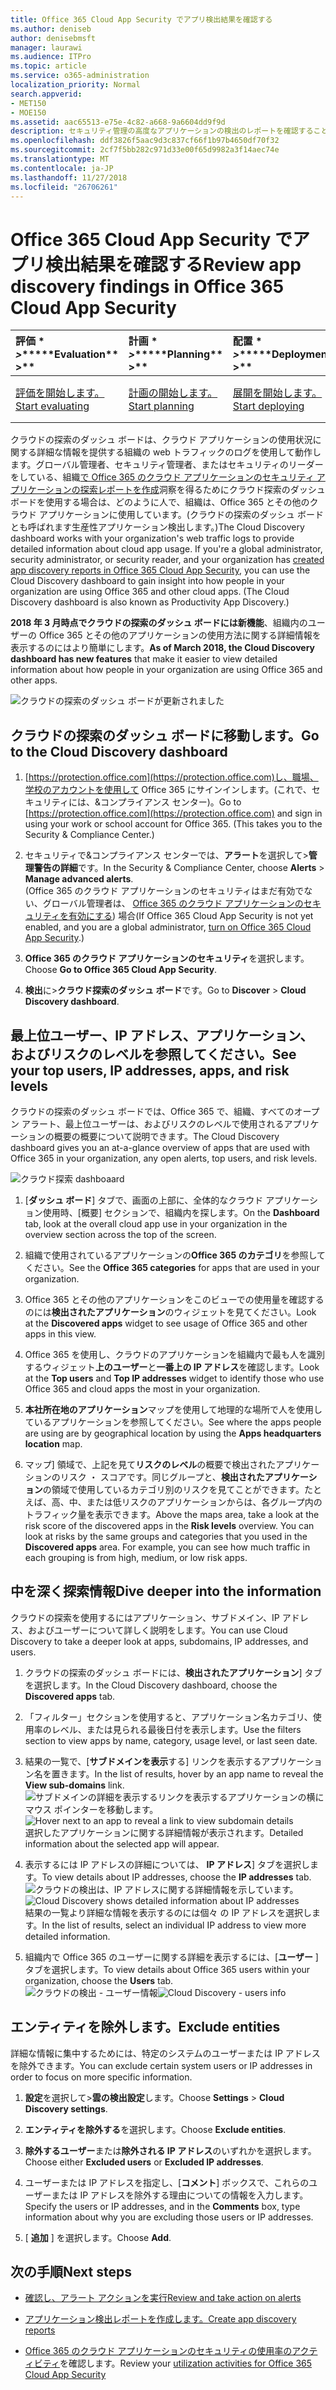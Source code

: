 ```yaml
---
title: Office 365 Cloud App Security でアプリ検出結果を確認する
ms.author: deniseb
author: denisebmsft
manager: laurawi
ms.audience: ITPro
ms.topic: article
ms.service: o365-administration
localization_priority: Normal
search.appverid:
- MET150
- MOE150
ms.assetid: aac65513-e75e-4c82-a668-9a6604dd9f9d
description: セキュリティ管理の高度なアプリケーションの検出のレポートを確認することにより、組織内のユーザーがクラウドのアプリケーションを使用する方法の詳細については。ファイアウォールやプロキシのログ ファイルを使用してアプリケーションの検出のレポートを作成した後は、アプリケーションの検出のダッシュ ボードで、結果を確認します。
ms.openlocfilehash: ddf3826f5aac9d3c837cf66f1b97b4650df70f32
ms.sourcegitcommit: 2cf7f5bb282c971d33e00f65d9982a3f14aec74e
ms.translationtype: MT
ms.contentlocale: ja-JP
ms.lasthandoff: 11/27/2018
ms.locfileid: "26706261"
---
```

# <a name="review-app-discovery-findings-in-office-365-cloud-app-security"></a><span data-ttu-id="abe4a-104">Office 365 Cloud App Security でアプリ検出結果を確認する</span><span class="sxs-lookup"><span data-stu-id="abe4a-104">Review app discovery findings in Office 365 Cloud App Security</span></span>
  
|<span data-ttu-id="abe4a-105">評価 \* *\>*\*</span><span class="sxs-lookup"><span data-stu-id="abe4a-105">\*\*\*\*Evaluation\*\* \>\*\*</span></span>|<span data-ttu-id="abe4a-106">計画 \* *\>*\*</span><span class="sxs-lookup"><span data-stu-id="abe4a-106">\*\*\*\*Planning\*\* \>\*\*</span></span>|<span data-ttu-id="abe4a-107">配置 \* *\>*\*</span><span class="sxs-lookup"><span data-stu-id="abe4a-107">\*\*\*\*Deployment\*\* \>\*\*</span></span>|<span data-ttu-id="abe4a-108">使用率。</span><span class="sxs-lookup"><span data-stu-id="abe4a-108">\*\*\*\*Utilization\*\*\*\*</span></span>|
|:-----|:-----|:-----|:-----|
|[<span data-ttu-id="abe4a-109">評価を開始します。</span><span class="sxs-lookup"><span data-stu-id="abe4a-109">Start evaluating</span></span>](office-365-cas-overview.md) <br/> |[<span data-ttu-id="abe4a-110">計画の開始します。</span><span class="sxs-lookup"><span data-stu-id="abe4a-110">Start planning</span></span>](get-ready-for-office-365-cas.md) <br/> |[<span data-ttu-id="abe4a-111">展開を開始します。</span><span class="sxs-lookup"><span data-stu-id="abe4a-111">Start deploying</span></span>](turn-on-office-365-cas.md) <br/> |<span data-ttu-id="abe4a-112">コースです!</span><span class="sxs-lookup"><span data-stu-id="abe4a-112">You are here!</span></span>  <br/> [<span data-ttu-id="abe4a-113">次の手順</span><span class="sxs-lookup"><span data-stu-id="abe4a-113">Next steps</span></span>](#next-steps) <br/> |
   
<span data-ttu-id="abe4a-p102">クラウドの探索のダッシュ ボードは、クラウド アプリケーションの使用状況に関する詳細な情報を提供する組織の web トラフィックのログを使用して動作します。グローバル管理者、セキュリティ管理者、またはセキュリティのリーダーをしている、組織[で Office 365 のクラウド アプリケーションのセキュリティ アプリケーションの探索レポートを作成](create-app-discovery-reports-in-ocas.md)洞察を得るためにクラウド探索のダッシュ ボードを使用する場合は、どのように人で、組織は、Office 365 とその他のクラウド アプリケーションに使用しています。(クラウドの探索のダッシュ ボードとも呼ばれます生産性アプリケーション検出します。)</span><span class="sxs-lookup"><span data-stu-id="abe4a-p102">The Cloud Discovery dashboard works with your organization's web traffic logs to provide detailed information about cloud app usage. If you're a global administrator, security administrator, or security reader, and your organization has [created app discovery reports in Office 365 Cloud App Security](create-app-discovery-reports-in-ocas.md), you can use the Cloud Discovery dashboard to gain insight into how people in your organization are using Office 365 and other cloud apps. (The Cloud Discovery dashboard is also known as Productivity App Discovery.)</span></span>
  
 <span data-ttu-id="abe4a-117">**2018 年 3 月時点でクラウドの探索のダッシュ ボードには新機能**、組織内のユーザーの Office 365 とその他のアプリケーションの使用方法に関する詳細情報を表示するのにはより簡単にします。</span><span class="sxs-lookup"><span data-stu-id="abe4a-117">**As of March 2018, the Cloud Discovery dashboard has new features** that make it easier to view detailed information about how people in your organization are using Office 365 and other apps.</span></span> 
  
![クラウドの探索のダッシュ ボードが更新されました](media/12712681-c0b3-4cb3-b7fd-2cf2ad4e825f.png)
     
## <a name="go-to-the-cloud-discovery-dashboard"></a><span data-ttu-id="abe4a-119">クラウドの探索のダッシュ ボードに移動します。</span><span class="sxs-lookup"><span data-stu-id="abe4a-119">Go to the Cloud Discovery dashboard</span></span>

1. <span data-ttu-id="abe4a-p103">[https://protection.office.com](https://protection.office.com)し、職場、学校のアカウントを使用して Office 365 にサインインします。(これで、セキュリティには、&amp;コンプライアンス センター)。</span><span class="sxs-lookup"><span data-stu-id="abe4a-p103">Go to [https://protection.office.com](https://protection.office.com) and sign in using your work or school account for Office 365. (This takes you to the Security &amp; Compliance Center.)</span></span> 
    
2. <span data-ttu-id="abe4a-122">セキュリティで&amp;コンプライアンス センターでは、**アラート**を選択して\>**管理警告の詳細**です。</span><span class="sxs-lookup"><span data-stu-id="abe4a-122">In the Security &amp; Compliance Center, choose **Alerts** \> **Manage advanced alerts**.</span></span><br/><span data-ttu-id="abe4a-123">(Office 365 のクラウド アプリケーションのセキュリティはまだ有効でない、グローバル管理者は、 [Office 365 のクラウド アプリケーションのセキュリティを有効にする](turn-on-office-365-cas.md)) 場合</span><span class="sxs-lookup"><span data-stu-id="abe4a-123">(If Office 365 Cloud App Security is not yet enabled, and you are a global administrator, [turn on Office 365 Cloud App Security](turn-on-office-365-cas.md).)</span></span>
    
3. <span data-ttu-id="abe4a-124">**Office 365 のクラウド アプリケーションのセキュリティ**を選択します。</span><span class="sxs-lookup"><span data-stu-id="abe4a-124">Choose **Go to Office 365 Cloud App Security**.</span></span>
    
4. <span data-ttu-id="abe4a-125">**検出**に\>**クラウド探索のダッシュ ボード**です。</span><span class="sxs-lookup"><span data-stu-id="abe4a-125">Go to **Discover** \> **Cloud Discovery dashboard**.</span></span>
    
## <a name="see-your-top-users-ip-addresses-apps-and-risk-levels"></a><span data-ttu-id="abe4a-126">最上位ユーザー、IP アドレス、アプリケーション、およびリスクのレベルを参照してください。</span><span class="sxs-lookup"><span data-stu-id="abe4a-126">See your top users, IP addresses, apps, and risk levels</span></span>

<span data-ttu-id="abe4a-127">クラウドの探索のダッシュ ボードでは、Office 365 で、組織、すべてのオープン アラート、最上位ユーザーは、およびリスクのレベルで使用されるアプリケーションの概要の概要について説明できます。</span><span class="sxs-lookup"><span data-stu-id="abe4a-127">The Cloud Discovery dashboard gives you an at-a-glance overview of apps that are used with Office 365 in your organization, any open alerts, top users, and risk levels.</span></span>
  
![クラウド探索 dashboaard](media/06696946-fbdf-4781-b5b8-2ac074fcb2a1.png)
  
1. <span data-ttu-id="abe4a-129">[**ダッシュ ボード**] タブで、画面の上部に、全体的なクラウド アプリケーション使用時、[概要] セクションで、組織内を探します。</span><span class="sxs-lookup"><span data-stu-id="abe4a-129">On the **Dashboard** tab, look at the overall cloud app use in your organization in the overview section across the top of the screen.</span></span> 
    
2. <span data-ttu-id="abe4a-130">組織で使用されているアプリケーションの**Office 365 のカテゴリ**を参照してください。</span><span class="sxs-lookup"><span data-stu-id="abe4a-130">See the **Office 365 categories** for apps that are used in your organization.</span></span> 
    
3. <span data-ttu-id="abe4a-131">Office 365 とその他のアプリケーションをこのビューでの使用量を確認するのには**検出されたアプリケーション**のウィジェットを見てください。</span><span class="sxs-lookup"><span data-stu-id="abe4a-131">Look at the **Discovered apps** widget to see usage of Office 365 and other apps in this view.</span></span> 
    
4. <span data-ttu-id="abe4a-132">Office 365 を使用し、クラウドのアプリケーションを組織内で最も人を識別するウィジェット**上のユーザー**と**一番上の IP アドレス**を確認します。</span><span class="sxs-lookup"><span data-stu-id="abe4a-132">Look at the **Top users** and **Top IP addresses** widget to identify those who use Office 365 and cloud apps the most in your organization.</span></span> 
    
5. <span data-ttu-id="abe4a-133">**本社所在地のアプリケーション**マップを使用して地理的な場所で人を使用しているアプリケーションを参照してください。</span><span class="sxs-lookup"><span data-stu-id="abe4a-133">See where the apps people are using are by geographical location by using the **Apps headquarters location** map.</span></span> 
    
6. <span data-ttu-id="abe4a-p104">マップ] 領域で、上記を見て**リスクのレベル**の概要で検出されたアプリケーションのリスク ・ スコアです。同じグループと、**検出されたアプリケーション**の領域で使用しているカテゴリ別のリスクを見てことができます。たとえば、高、中、または低リスクのアプリケーションからは、各グループ内のトラフィック量を表示できます。</span><span class="sxs-lookup"><span data-stu-id="abe4a-p104">Above the maps area, take a look at the risk score of the discovered apps in the **Risk levels** overview. You can look at risks by the same groups and categories that you used in the **Discovered apps** area. For example, you can see how much traffic in each grouping is from high, medium, or low risk apps.</span></span> 
    
## <a name="dive-deeper-into-the-information"></a><span data-ttu-id="abe4a-137">中を深く探索情報</span><span class="sxs-lookup"><span data-stu-id="abe4a-137">Dive deeper into the information</span></span>

<span data-ttu-id="abe4a-138">クラウドの探索を使用するにはアプリケーション、サブドメイン、IP アドレス、およびユーザーについて詳しく説明をします。</span><span class="sxs-lookup"><span data-stu-id="abe4a-138">You can use Cloud Discovery to take a deeper look at apps, subdomains, IP addresses, and users.</span></span>
  
1. <span data-ttu-id="abe4a-139">クラウドの探索のダッシュ ボードには、**検出されたアプリケーション**] タブを選択します。</span><span class="sxs-lookup"><span data-stu-id="abe4a-139">In the Cloud Discovery dashboard, choose the **Discovered apps** tab.</span></span> 
    
2. <span data-ttu-id="abe4a-140">「フィルター」セクションを使用すると、アプリケーション名カテゴリ、使用率のレベル、または見られる最後日付を表示します。</span><span class="sxs-lookup"><span data-stu-id="abe4a-140">Use the filters section to view apps by name, category, usage level, or last seen date.</span></span>
    
3. <span data-ttu-id="abe4a-141">結果の一覧で、[**サブドメインを表示**する] リンクを表示するアプリケーション名を置きます。</span><span class="sxs-lookup"><span data-stu-id="abe4a-141">In the list of results, hover by an app name to reveal the **View sub-domains** link.</span></span><br/> <span data-ttu-id="abe4a-142">![サブドメインの詳細を表示するリンクを表示するアプリケーションの横にマウス ポインターを移動します。](media/4a212215-8a2c-46fd-9ef9-89e4064658a6.png)</span><span class="sxs-lookup"><span data-stu-id="abe4a-142">![Hover next to an app to reveal a link to view subdomain details](media/4a212215-8a2c-46fd-9ef9-89e4064658a6.png)</span></span><br/><span data-ttu-id="abe4a-143">選択したアプリケーションに関する詳細情報が表示されます。</span><span class="sxs-lookup"><span data-stu-id="abe4a-143">Detailed information about the selected app will appear.</span></span>
    
4. <span data-ttu-id="abe4a-144">表示するには IP アドレスの詳細については、 **IP アドレス**] タブを選択します。</span><span class="sxs-lookup"><span data-stu-id="abe4a-144">To view details about IP addresses, choose the **IP addresses** tab.</span></span><br/><span data-ttu-id="abe4a-145">![クラウドの検出は、IP アドレスに関する詳細情報を示しています。](media/0c742bf6-da9e-4d22-8656-a27a5007d5d5.png)</span><span class="sxs-lookup"><span data-stu-id="abe4a-145">![Cloud Discovery shows detailed information about IP addresses](media/0c742bf6-da9e-4d22-8656-a27a5007d5d5.png)</span></span><br/><span data-ttu-id="abe4a-146">結果の一覧より詳細な情報を表示するのには個々 の IP アドレスを選択します。</span><span class="sxs-lookup"><span data-stu-id="abe4a-146">In the list of results, select an individual IP address to view more detailed information.</span></span>
    
5. <span data-ttu-id="abe4a-147">組織内で Office 365 のユーザーに関する詳細を表示するには、[**ユーザー** ] タブを選択します。</span><span class="sxs-lookup"><span data-stu-id="abe4a-147">To view details about Office 365 users within your organization, choose the **Users** tab.</span></span><br/><span data-ttu-id="abe4a-148">![クラウドの検出 - ユーザー情報](media/2d9c2d85-01e6-4057-8020-d9a68f26bbac.png)</span><span class="sxs-lookup"><span data-stu-id="abe4a-148">![Cloud Discovery - users info](media/2d9c2d85-01e6-4057-8020-d9a68f26bbac.png)</span></span>
  
## <a name="exclude-entities"></a><span data-ttu-id="abe4a-149">エンティティを除外します。</span><span class="sxs-lookup"><span data-stu-id="abe4a-149">Exclude entities</span></span>

<span data-ttu-id="abe4a-150">詳細な情報に集中するためには、特定のシステムのユーザーまたは IP アドレスを除外できます。</span><span class="sxs-lookup"><span data-stu-id="abe4a-150">You can exclude certain system users or IP addresses in order to focus on more specific information.</span></span>
  
1. <span data-ttu-id="abe4a-151">**設定**を選択して\>**雲の検出設定**します。</span><span class="sxs-lookup"><span data-stu-id="abe4a-151">Choose **Settings** \> **Cloud Discovery settings**.</span></span>
    
2. <span data-ttu-id="abe4a-152">**エンティティを除外する**を選択します。</span><span class="sxs-lookup"><span data-stu-id="abe4a-152">Choose **Exclude entities**.</span></span>
    
3. <span data-ttu-id="abe4a-153">**除外するユーザー**または**除外される IP アドレス**のいずれかを選択します。</span><span class="sxs-lookup"><span data-stu-id="abe4a-153">Choose either **Excluded users** or **Excluded IP addresses**.</span></span>
    
4. <span data-ttu-id="abe4a-154">ユーザーまたは IP アドレスを指定し、[**コメント**] ボックスで、これらのユーザーまたは IP アドレスを除外する理由についての情報を入力します。</span><span class="sxs-lookup"><span data-stu-id="abe4a-154">Specify the users or IP addresses, and in the **Comments** box, type information about why you are excluding those users or IP addresses.</span></span> 
    
5. <span data-ttu-id="abe4a-155">[ **追加** ] を選択します。</span><span class="sxs-lookup"><span data-stu-id="abe4a-155">Choose **Add**.</span></span>
    
## <a name="next-steps"></a><span data-ttu-id="abe4a-156">次の手順</span><span class="sxs-lookup"><span data-stu-id="abe4a-156">Next steps</span></span>

- [<span data-ttu-id="abe4a-157">確認し、アラート アクションを実行</span><span class="sxs-lookup"><span data-stu-id="abe4a-157">Review and take action on alerts</span></span>](review-office-365-cas-alerts.md)
    
- [<span data-ttu-id="abe4a-158">アプリケーション検出レポートを作成します。</span><span class="sxs-lookup"><span data-stu-id="abe4a-158">Create app discovery reports</span></span>](create-app-discovery-reports-in-ocas.md)
    
- <span data-ttu-id="abe4a-159">[Office 365 のクラウド アプリケーションのセキュリティの使用率のアクティビティ](utilization-activities-for-ocas.md)を確認します。</span><span class="sxs-lookup"><span data-stu-id="abe4a-159">Review your [utilization activities for Office 365 Cloud App Security](utilization-activities-for-ocas.md)</span></span>
    

